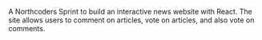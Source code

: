 A Northcoders Sprint to build an interactive news website with React.
The site allows users to comment on articles, vote on articles, and also vote on comments.




